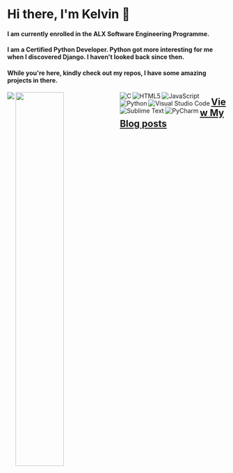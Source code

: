 # Hi there, I'm Kelvin 👋

#### I am currently enrolled in the ALX Software Engineering Programme.

#### I am a Certified Python Developer. Python got more interesting for me when I discovered Django. I haven't looked back since then.

#### While you're here, kindly check out my repos, I have some amazing projects in there.

<img align="left" src="https://github-readme-stats.vercel.app/api?username=Avwerosuo25&show_icons=true&theme=radical" />

<img align="left" width="47%" src="https://github-readme-stats.vercel.app/api/top-langs/?username=Avwerosuo25&layout=compact" />

<img align="left" alt="C" src="https://img.shields.io/badge/c-%2300599C.svg?style=for-the-badge&logo=c&logoColor=white" />

<img align="left" alt="HTML5" src="https://img.shields.io/badge/html5-%23E34F26.svg?style=for-the-badge&logo=html5&logoColor=white" />

<img align="left" alt="JavaScript" src="https://img.shields.io/badge/javascript-%23323330.svg?style=for-the-badge&logo=javascript&logoColor=%23F7DF1E" />

<img align="left" alt="Python" src="https://img.shields.io/badge/python-3670A0?style=for-the-badge&logo=python&logoColor=ffdd54" /> 

<img align="left" alt="Visual Studio Code" src="https://img.shields.io/badge/Visual%20Studio%20Code-0078d7.svg?style=for-the-badge&logo=visual-studio-code&logoColor=white" />

<img align="left" alt="Sublime Text" src="https://img.shields.io/badge/sublime_text-%23575757.svg?style=for-the-badge&logo=sublime-text&logoColor=important" />

<img align="left" alt="PyCharm" src="https://img.shields.io/badge/pycharm-143?style=for-the-badge&logo=pycharm&logoColor=black&color=black&labelColor=green" />


<!-- BLOG-POST-LIST:START -->
## <a href="www.arkensblock">View My Blog posts</a>
<!-- BLOG-POST-LIST:END -->
